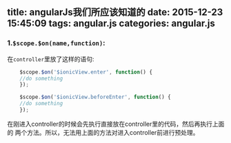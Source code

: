 title: angularJs我们所应该知道的
date: 2015-12-23 15:45:09
tags: angular.js
categories: angular.js
---
### 1.`$scope.$on(name,function)`:

在`controller`里放了这样的语句:
```javascript
    $scope.$on('$ionicView.enter', function() {
    //do something
    });
```
```javascript
    $scope.$on('$ionicView.beforeEnter', function() {
    //do something
    });
```
在刚进入controller的时候会先执行直接放在controller里的代码，然后再执行上面的
两个方法。所以，无法用上面的方法对进入controller前进行预处理。